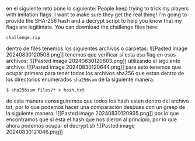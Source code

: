 en el siguiente reto pone lo siguiente:
People keep trying to trick my players with imitation flags. I want to make sure they get the real thing! I'm going to provide the SHA-256 hash and a decrypt script to help you know that my flags are legitimate. You can download the challenge files here:

    challenge.zip
dentro de files tenemos los siguientes archivos o carpetas: 
![[Pasted image 20240830120508.png]]
tenemos que verificar si esta esa flag en esos archivos: 
![[Pasted image 20240830120603.png]]
utilizando el siguiente archivo: 
![[Pasted image 20240830120644.png]]
para esto tenemos que ocupar primero para tener todos los archivos sha256 que estan dentro de los directorios enumerados `sha256sum` de la siguiente manera: 
```
$ sha256sum files/* > hash.txt
```
de esta manera conseguiremos que todos los hash esten dentro del archivo txt, por lo que podemos hacer una comparacion despues con un greep de la siguiente manera: 
![[Pasted image 20240830120935.png]]
por lo que encontramos que si esta el hash que nos dieron al principio, por lo que ahora podemos ocupar el decrypt.sh
![[Pasted image 20240830121046.png]]

